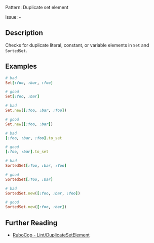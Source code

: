 Pattern: Duplicate set element

Issue: -

## Description

Checks for duplicate literal, constant, or variable elements in `Set` and `SortedSet`.

## Examples

```ruby
# bad
Set[:foo, :bar, :foo]

# good
Set[:foo, :bar]

# bad
Set.new([:foo, :bar, :foo])

# good
Set.new([:foo, :bar])

# bad
[:foo, :bar, :foo].to_set

# good
[:foo, :bar].to_set

# bad
SortedSet[:foo, :bar, :foo]

# good
SortedSet[:foo, :bar]

# bad
SortedSet.new([:foo, :bar, :foo])

# good
SortedSet.new([:foo, :bar])
```

## Further Reading

* [RuboCop - Lint/DuplicateSetElement](https://docs.rubocop.org/rubocop/cops_lint.html#lintduplicatesetelement)
